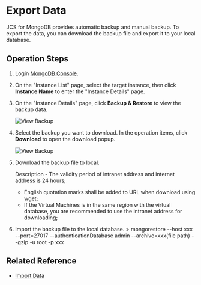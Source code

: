 # Export Data

JCS for MongoDB provides automatic backup and manual backup. To export the data, you can download the backup file and export it to your local database.

## Operation Steps
1. Login [MongoDB Console](https://mongodb-console.jdcloud.com/mongodb).
2. On the "Instance List" page, select the target instance, then click **Instance Name** to enter the "Instance Details" page.
3. On the "Instance Details" page, click **Backup & Restore** to view the backup data.

    ![View Backup](https://github.com/jdcloudcom/cn/blob/master/image/mongodb/mongo-010.png)
   
4. Select the backup you want to download. In the operation items, click **Download** to open the download popup.

    ![View Backup](https://github.com/jdcloudcom/cn/blob/master/image/mongodb/mongo-009.png)
	
5. Download the backup file to local.
	
    Description
        - The validity period of intranet address and internet address is 24 hours;
	- English quotation marks shall be added to URL when download using wget;
	- If the Virtual Machines is in the same region with the virtual database, you are recommended to use the intranet address for downloading;
		
6. Import the backup file to the local database.
       > mongorestore --host xxx --port=27017 --authenticationDatabase admin --archive=xxx(file path)  --gzip -u root -p xxx
## Related Reference

- [Import Data](Import-Data.md)
